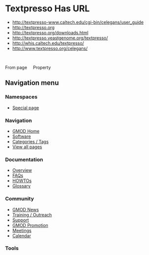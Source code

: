 



<span id="top"></span>




# <span dir="auto">Textpresso Has URL</span>






  

- <a href="http://textpresso-www.caltech.edu/cgi-bin/celegans/user_guide"
  class="external"
  rel="nofollow">http://textpresso-www.caltech.edu/cgi-bin/celegans/user_guide</a>
- <a href="http://textpresso.org" class="external"
  rel="nofollow">http://textpresso.org</a>
- <a href="http://textpresso.org/downloads.html" class="external"
  rel="nofollow">http://textpresso.org/downloads.html</a>
- <a href="http://textpresso.yeastgenome.org/textpresso/" class="external"
  rel="nofollow">http://textpresso.yeastgenome.org/textpresso/</a>
- <a href="http://whis.caltech.edu/textpresso/" class="external"
  rel="nofollow">http://whis.caltech.edu/textpresso/</a>
- <a href="http://www.textpresso.org/celegans/" class="external"
  rel="nofollow">http://www.textpresso.org/celegans/</a>

 

From page     Property








## Navigation menu



### Namespaces

- <span id="ca-nstab-special">[Special
  page](/wiki/Special%3APageProperty/Textpresso%3A%3AHas_URL "This is a special page, you cannot edit the page itself")</span>






### Navigation



- <span id="n-GMOD-Home">[GMOD Home](/wiki/Main_Page)</span>
- <span id="n-Software">[Software](/wiki/GMOD_Components)</span>
- <span id="n-Categories-.2F-Tags">[Categories /
  Tags](/wiki/Categories)</span>
- <span id="n-View-all-pages">[View all
  pages](/wiki/Special:AllPages)</span>




### Documentation



- <span id="n-Overview">[Overview](/wiki/Overview)</span>
- <span id="n-FAQs">[FAQs](/wiki/Category%3AFAQ)</span>
- <span id="n-HOWTOs">[HOWTOs](/wiki/Category%3AHOWTO)</span>
- <span id="n-Glossary">[Glossary](/wiki/Glossary)</span>




### Community



- <span id="n-GMOD-News">[GMOD News](/wiki/GMOD_News)</span>
- <span id="n-Training-.2F-Outreach">[Training /
  Outreach](/wiki/Training_and_Outreach)</span>
- <span id="n-Support">[Support](/wiki/Support)</span>
- <span id="n-GMOD-Promotion">[GMOD
  Promotion](/wiki/GMOD_Promotion)</span>
- <span id="n-Meetings">[Meetings](/wiki/Meetings)</span>
- <span id="n-Calendar">[Calendar](/wiki/Calendar)</span>




### Tools












<!-- -->




